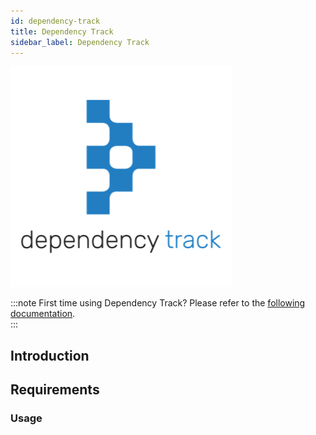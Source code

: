 ```yaml
---
id: dependency-track
title: Dependency Track
sidebar_label: Dependency Track
---
```


<div style={{textAlign: 'center'}}>

![img](../../static/img/dependency-track.png)

</div>

:::note
First time using Dependency Track? Please refer to the [following documentation](https://docs.dependencytrack.org/).  
:::

## Introduction

## Requirements

### Usage

